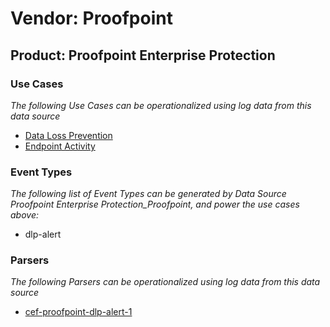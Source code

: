 Vendor: Proofpoint
==================
Product: Proofpoint Enterprise Protection
-----------------------------------------

### Use Cases

_The following Use Cases can be operationalized using log data from this data source_

* [Data Loss Prevention](../UseCases/usecase_data_loss_prevention.md)
* [Endpoint Activity](../UseCases/usecase_endpoint_activity.md)


### Event Types

_The following list of Event Types can be generated by Data Source Proofpoint Enterprise Protection_Proofpoint, and power the use cases above:_

- dlp-alert


### Parsers

_The following Parsers can be operationalized using log data from this data source_

* [cef-proofpoint-dlp-alert-1](../Parsers/parserContent_cef-proofpoint-dlp-alert-1.md)
